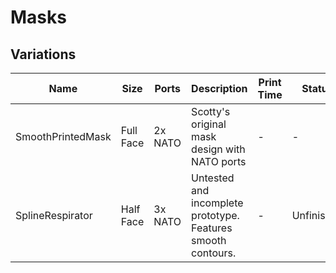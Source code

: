 # Masks

## Variations

| Name | Size | Ports | Description | Print Time | Status |
| - | - | - | - | - | - |
| SmoothPrintedMask | Full Face | 2x NATO | Scotty's original mask design with NATO ports | - | - |
| SplineRespirator | Half Face | 3x NATO | Untested and incomplete prototype. Features smooth contours. | - | Unfinished |
